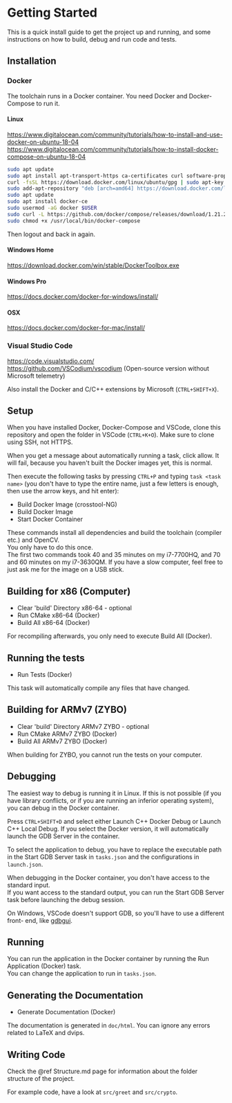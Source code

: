 # Getting Started

This is a quick install guide to get the project up and running, and some
instructions on how to build, debug and run code and tests.

## Installation

### Docker

The toolchain runs in a Docker container. You need Docker and Docker-Compose to
run it.

#### Linux

<https://www.digitalocean.com/community/tutorials/how-to-install-and-use-docker-on-ubuntu-18-04>  
<https://www.digitalocean.com/community/tutorials/how-to-install-docker-compose-on-ubuntu-18-04>

```sh
sudo apt update
sudo apt install apt-transport-https ca-certificates curl software-properties-common
curl -fsSL https://download.docker.com/linux/ubuntu/gpg | sudo apt-key add -
sudo add-apt-repository "deb [arch=amd64] https://download.docker.com/linux/ubuntu bionic stable"
sudo apt update
sudo apt install docker-ce
sudo usermod -aG docker $USER
sudo curl -L https://github.com/docker/compose/releases/download/1.21.2/docker-compose-`uname -s`-`uname -m` -o /usr/local/bin/docker-compose
sudo chmod +x /usr/local/bin/docker-compose
```

Then logout and back in again.

#### Windows Home

<https://download.docker.com/win/stable/DockerToolbox.exe>

#### Windows Pro

<https://docs.docker.com/docker-for-windows/install/>

#### OSX

<https://docs.docker.com/docker-for-mac/install/>

### Visual Studio Code

<https://code.visualstudio.com/>  
<https://github.com/VSCodium/vscodium> (Open-source version without Microsoft
telemetry)

Also install the Docker and C/C++ extensions by Microsoft (`CTRL+SHIFT+X`).

## Setup

When you have installed Docker, Docker-Compose and VSCode, clone this repository
and open the folder in VSCode (`CTRL+K+O`). Make sure to clone using SSH, not
HTTPS.

When you get a message about automatically running a task, click allow. It will
fail, because you haven't built the Docker images yet, this is normal.

Then execute the following tasks by pressing `CTRL+P` and typing
`task <task name>` (you don't have to type the entire name, just a few letters
is enough, then use the arrow keys, and hit enter):

- Build Docker Image (crosstool-NG)
- Build Docker Image
- Start Docker Container

These commands install all dependencies and build the toolchain (compiler etc.)
and OpenCV.  
You only have to do this once.  
The first two commands took 40 and 35 minutes on my i7-7700HQ, and 70 and 60
minutes on my i7-3630QM. If you have a slow computer, feel free to just
ask me for the image on a USB stick.

## Building for x86 (Computer)

- Clear 'build' Directory x86-64 - optional
- Run CMake x86-64 (Docker)
- Build All x86-64 (Docker)

For recompiling afterwards, you only need to execute Build All (Docker).

## Running the tests

- Run Tests (Docker)

This task will automatically compile any files that have changed.

## Building for ARMv7 (ZYBO)

- Clear 'build' Directory ARMv7 ZYBO - optional
- Run CMake ARMv7 ZYBO (Docker)
- Build All ARMv7 ZYBO (Docker)

When building for ZYBO, you cannot run the tests on your computer.

## Debugging

The easiest way to debug is running it in Linux. If this is not possible
(if you have library conflicts, or if you are running an inferior operating
system), you can debug in the Docker container.

Press `CTRL+SHIFT+D` and select either Launch C++ Docker Debug or Launch C++
Local Debug. If you select the Docker version, it will automatically launch the
GDB Server in the container.

To select the application to debug, you have to replace the executable path in
the Start GDB Server task in `tasks.json` and the configurations in
`launch.json`.

When debugging in the Docker container, you don't have access to the standard
input.  
If you want access to the standard output, you can run the Start GDB Server task
before launching the debug session.

On Windows, VSCode doesn't support GDB, so you'll have to use a different front-
end, like [gdbgui](https://gdbgui.com/).

## Running

You can run the application in the Docker container by running the Run
Application (Docker) task.  
You can change the application to run in `tasks.json`.

## Generating the Documentation

- Generate Documentation (Docker)

The documentation is generated in `doc/html`. You can ignore any errors related
to LaTeX and dvips.

## Writing Code

Check the @ref Structure.md page for information about the folder structure of
the project.

For example code, have a look at `src/greet` and `src/crypto`.